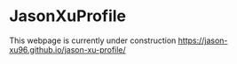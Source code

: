 # JasonXuProfile
This webpage is currently under construction https://jason-xu96.github.io/jason-xu-profile/

